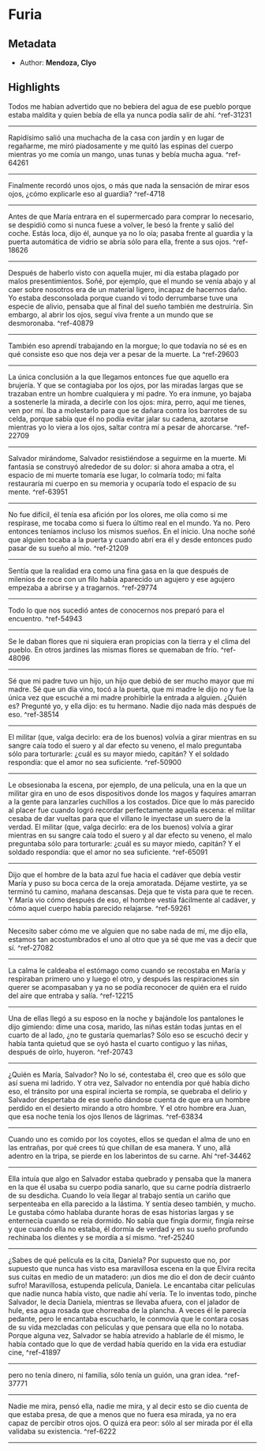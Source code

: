 
# Furia
## Metadata
* Author: **Mendoza, Clyo**

## Highlights
Todos me habían advertido que no bebiera del agua de ese pueblo porque estaba maldita y quien bebía de ella ya nunca podía salir de ahí.  ^ref-31231

---
Rapidísimo salió una muchacha de la casa con jardín y en lugar de regañarme, me miró piadosamente y me quitó las espinas del cuerpo mientras yo me comía un mango, unas tunas y bebía mucha agua.  ^ref-64261

---
Finalmente recordó unos ojos, o más que nada la sensación de mirar esos ojos, ¿cómo explicarle eso al guardia?  ^ref-4718

---
Antes de que María entrara en el supermercado para comprar lo necesario, se despidió como si nunca fuese a volver, le besó la frente y salió del coche. Estás loca, dijo él, aunque ya no lo oía; pasaba frente al guardia y la puerta automática de vidrio se abría sólo para ella, frente a sus ojos.  ^ref-18626

---
Después de haberlo visto con aquella mujer, mi día estaba plagado por malos presentimientos. Soñé, por ejemplo, que el mundo se venía abajo y al caer sobre nosotros era de un material ligero, incapaz de hacernos daño. Yo estaba desconsolada porque cuando vi todo derrumbarse tuve una especie de alivio, pensaba que al final del sueño también me destruiría. Sin embargo, al abrir los ojos, seguí viva frente a un mundo que se desmoronaba.  ^ref-40879

---
También eso aprendí trabajando en la morgue; lo que todavía no sé es en qué consiste eso que nos deja ver a pesar de la muerte. La  ^ref-29603

---
La única conclusión a la que llegamos entonces fue que aquello era brujería. Y que se contagiaba por los ojos, por las miradas largas que se trazaban entre un hombre cualquiera y mi padre. Yo era inmune, yo bajaba a sostenerle la mirada, a decirle con los ojos: mira, perro, aquí me tienes, ven por mí. Iba a molestarlo para que se dañara contra los barrotes de su celda, porque sabía que él no podía evitar jalar su cadena, azotarse mientras yo lo viera a los ojos, saltar contra mí a pesar de ahorcarse.  ^ref-22709

---
Salvador mirándome, Salvador resistiéndose a seguirme en la muerte. Mi fantasía se construyó alrededor de su dolor: si ahora amaba a otra, el espacio de mi muerte tomaría ese lugar, lo colmaría todo; mi falta restauraría mi cuerpo en su memoria y ocuparía todo el espacio de su mente.  ^ref-63951

---
No fue difícil, él tenía esa afición por los olores, me olía como si me respirase, me tocaba como si fuera lo último real en el mundo. Ya no. Pero entonces teníamos incluso los mismos sueños. En el inicio. Una noche soñé que alguien tocaba a la puerta y cuando abrí era él y desde entonces pudo pasar de su sueño al mío.  ^ref-21209

---
Sentía que la realidad era como una fina gasa en la que después de milenios de roce con un filo había aparecido un agujero y ese agujero empezaba a abrirse y a tragarnos.  ^ref-29774

---
Todo lo que nos sucedió antes de conocernos nos preparó para el encuentro.  ^ref-54943

---
Se le daban flores que ni siquiera eran propicias con la tierra y el clima del pueblo. En otros jardines las mismas flores se quemaban de frío.  ^ref-48096

---
Sé que mi padre tuvo un hijo, un hijo que debió de ser mucho mayor que mi madre. Sé que un día vino, tocó a la puerta, que mi madre le dijo no y fue la única vez que escuché a mi madre prohibirle la entrada a alguien. ¿Quién es? Pregunté yo, y ella dijo: es tu hermano. Nadie dijo nada más después de eso.  ^ref-38514

---
El militar (que, valga decirlo: era de los buenos) volvía a girar mientras en su sangre caía todo el suero y al dar efecto su veneno, el malo preguntaba sólo para torturarle: ¿cuál es su mayor miedo, capitán? Y el soldado respondía: que el amor no sea suficiente.  ^ref-50900

---
Le obsesionaba la escena, por ejemplo, de una película, una en la que un militar gira en uno de esos dispositivos donde los magos y faquires amarran a la gente para lanzarles cuchillos a los costados. Dice que lo más parecido al placer fue cuando logró recordar perfectamente aquella escena: el militar cesaba de dar vueltas para que el villano le inyectase un suero de la verdad. El militar (que, valga decirlo: era de los buenos) volvía a girar mientras en su sangre caía todo el suero y al dar efecto su veneno, el malo preguntaba sólo para torturarle: ¿cuál es su mayor miedo, capitán? Y el soldado respondía: que el amor no sea suficiente.  ^ref-65091

---
Dijo que el hombre de la bata azul fue hacia el cadáver que debía vestir María y puso su boca cerca de la oreja amoratada. Déjame vestirte, ya se terminó tu camino, mañana descansas. Deja que te vista para que te recen. Y María vio cómo después de eso, el hombre vestía fácilmente al cadáver, y cómo aquel cuerpo había parecido relajarse.  ^ref-59261

---
Necesito saber cómo me ve alguien que no sabe nada de mí, me dijo ella, estamos tan acostumbrados el uno al otro que ya sé que me vas a decir que sí.  ^ref-27082

---
La calma le caldeaba el estómago como cuando se recostaba en María y respiraban primero uno y luego el otro, y después las respiraciones sin querer se acompasaban y ya no se podía reconocer de quién era el ruido del aire que entraba y salía.  ^ref-12215

---
Una de ellas llegó a su esposo en la noche y bajándole los pantalones le dijo gimiendo: dime una cosa, marido, las niñas están todas juntas en el cuarto de al lado, ¿no te gustaría quemarlas? Sólo eso se escuchó decir y había tanta quietud que se oyó hasta el cuarto contiguo y las niñas, después de oírlo, huyeron.  ^ref-20743

---
¿Quién es María, Salvador? No lo sé, contestaba él, creo que es sólo que así suena mi ladrido. Y otra vez, Salvador no entendía por qué había dicho eso, el tránsito por una espiral incierta se rompía, se quebraba el delirio y Salvador despertaba de ese sueño dándose cuenta de que era un hombre perdido en el desierto mirando a otro hombre. Y el otro hombre era Juan, que esa noche tenía los ojos llenos de lágrimas.  ^ref-63834

---
Cuando uno es comido por los coyotes, ellos se quedan el alma de uno en las entrañas, por qué crees tú que chillan de esa manera. Y uno, allá adentro en la tripa, se pierde en los laberintos de su carne. Ahí  ^ref-34462

---
Ella intuía que algo en Salvador estaba quebrado y pensaba que la manera en la que él usaba su cuerpo podía sanarlo, que su carne podría distraerlo de su desdicha. Cuando lo veía llegar al trabajo sentía un cariño que serpenteaba en ella parecido a la lástima. Y sentía deseo también, y mucho. Le gustaba cómo hablaba durante horas de esas historias largas y se enternecía cuando se reía dormido. No sabía que fingía dormir, fingía reírse y que cuando ella no estaba, él dormía de verdad y en su sueño profundo rechinaba los dientes y se mordía a sí mismo.  ^ref-25240

---
¿Sabes de qué película es la cita, Daniela? Por supuesto que no, por supuesto que nunca has visto esa maravillosa escena en la que Elvira recita sus cuitas en medio de un matadero: ¡un dios me dio el don de decir cuánto sufro! Maravillosa, estupenda película, Daniela. Le encantaba citar películas que nadie nunca había visto, que nadie ahí vería. Te lo inventas todo, pinche Salvador, le decía Daniela, mientras se llevaba afuera, con el jalador de hule, esa agua rosada que chorreaba de la plancha. A veces él le parecía pedante, pero le encantaba escucharlo, le conmovía que le contara cosas de su vida mezcladas con películas y que pensara que ella no lo notaba. Porque alguna vez, Salvador se había atrevido a hablarle de él mismo, le había contado que lo que de verdad había querido en la vida era estudiar cine,  ^ref-41897

---
pero no tenía dinero, ni familia, sólo tenía un guión, una gran idea.  ^ref-37771

---
Nadie me mira, pensó ella, nadie me mira, y al decir esto se dio cuenta de que estaba presa, de que a menos que no fuera esa mirada, ya no era capaz de percibir otros ojos. O quizá era peor: sólo al ser mirada por él ella validaba su existencia.  ^ref-6222

---
